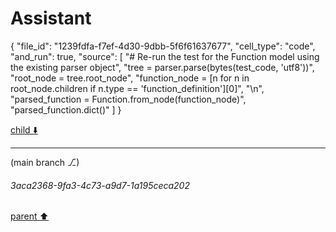 # Assistant

{
  "file_id": "1239fdfa-f7ef-4d30-9dbb-5f6f61637677",
  "cell_type": "code",
  "and_run": true,
  "source": [
    "# Re-run the test for the Function model using the existing parser object",
    "tree = parser.parse(bytes(test_code, 'utf8'))",
    "root_node = tree.root_node",
    "function_node = [n for n in root_node.children if n.type == 'function_definition'][0]",
    "\n",
    "parsed_function = Function.from_node(function_node)",
    "parsed_function.dict()"
  ]
}

[child ⬇️](#3aca2368-9fa3-4c73-a9d7-1a195ceca202)

---

(main branch ⎇)
###### 3aca2368-9fa3-4c73-a9d7-1a195ceca202
[parent ⬆️](#c0b2fed6-0fe7-4952-a701-180e261cffd1)

